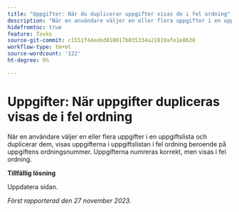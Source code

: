 ```yaml
---
title: "Uppgifter: När du duplicerar uppgifter visas de i fel ordning"
description: "När en användare väljer en eller flera uppgifter i en uppgiftslista och duplicerar dem, visar uppgiftslistan sedan uppgifterna i fel ordning beroende på aktivitetens ordningsnummer. Uppgifterna numreras korrekt, men visas i fel ordning. Det finns en lösning."
hidefromtoc: true
feature: Tasks
source-git-commit: c1551f44eebd810017b035334a21819afe1e8638
workflow-type: tm+mt
source-wordcount: '122'
ht-degree: 0%

---
```



# Uppgifter: När uppgifter dupliceras visas de i fel ordning

När en användare väljer en eller flera uppgifter i en uppgiftslista och duplicerar dem, visas uppgifterna i uppgiftslistan i fel ordning beroende på uppgiftens ordningsnummer. Uppgifterna numreras korrekt, men visas i fel ordning.

**Tillfällig lösning**

Uppdatera sidan.

_Först rapporterad den 27 november 2023._
